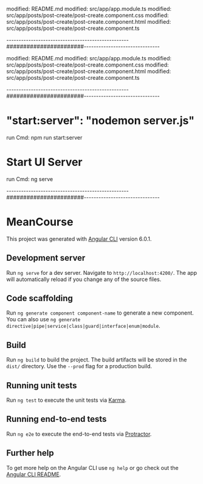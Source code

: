 modified:   README.md
modified:   src/app/app.module.ts
modified:   src/app/posts/post-create/post-create.component.css
modified:   src/app/posts/post-create/post-create.component.html
modified:   src/app/posts/post-create/post-create.component.ts

--------------------------------------------------#######################-------------------------------

modified:   README.md
modified:   src/app/app.module.ts
modified:   src/app/posts/post-create/post-create.component.css
modified:   src/app/posts/post-create/post-create.component.html
modified:   src/app/posts/post-create/post-create.component.ts

--------------------------------------------------#######################-------------------------------

# "start:server": "nodemon server.js"
run Cmd: npm run start:server

# Start UI Server
run Cmd: ng serve

--------------------------------------------------#######################-------------------------------

# MeanCourse

This project was generated with [Angular CLI](https://github.com/angular/angular-cli) version 6.0.1.

## Development server

Run `ng serve` for a dev server. Navigate to `http://localhost:4200/`. The app will automatically reload if you change any of the source files.

## Code scaffolding

Run `ng generate component component-name` to generate a new component. You can also use `ng generate directive|pipe|service|class|guard|interface|enum|module`.

## Build

Run `ng build` to build the project. The build artifacts will be stored in the `dist/` directory. Use the `--prod` flag for a production build.

## Running unit tests

Run `ng test` to execute the unit tests via [Karma](https://karma-runner.github.io).

## Running end-to-end tests

Run `ng e2e` to execute the end-to-end tests via [Protractor](http://www.protractortest.org/).

## Further help

To get more help on the Angular CLI use `ng help` or go check out the [Angular CLI README](https://github.com/angular/angular-cli/blob/master/README.md).
